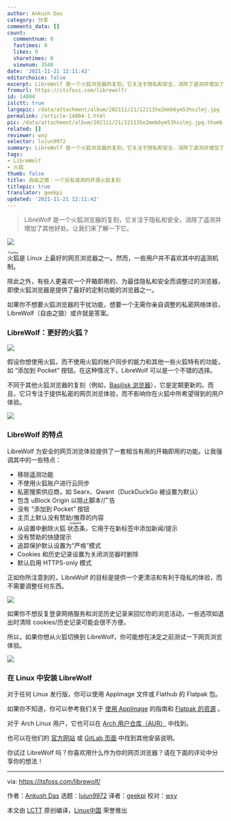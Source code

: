 ```yaml
---
author: Ankush Das
category: 分享
comments_data: []
count:
  commentnum: 0
  favtimes: 0
  likes: 0
  sharetimes: 0
  viewnum: 3540
date: '2021-11-21 12:11:42'
editorchoice: false
excerpt: LibreWolf 是一个火狐浏览器的复刻，它关注于隐私和安全，消除了遥测并增加了其他好处。让我们来了解一下它。
fromurl: https://itsfoss.com/librewolf/
id: 14004
islctt: true
largepic: /data/attachment/album/202111/21/121135e2mmb6ym53hxzlmj.jpg
permalink: /article-14004-1.html
pic: /data/attachment/album/202111/21/121135e2mmb6ym53hxzlmj.jpg.thumb.jpg
related: []
reviewer: wxy
selector: lujun9972
summary: LibreWolf 是一个火狐浏览器的复刻，它关注于隐私和安全，消除了遥测并增加了其他好处。让我们来了解一下它。
tags:
- LibreWolf
- 火狐
thumb: false
title: 自由之狼：一个没有遥测的开源火狐复刻
titlepic: true
translator: geekpi
updated: '2021-11-21 12:11:42'
---
```



> 
> LibreWolf 是一个火狐浏览器的复刻，它关注于隐私和安全，消除了遥测并增加了其他好处。让我们来了解一下它。
> 
> 
> 


![](/data/attachment/album/202111/21/121135e2mmb6ym53hxzlmj.jpg)


<ruby> 火狐 <rt>  Firefox </rt></ruby> 是 Linux 上最好的网页浏览器之一。然而，一些用户并不喜欢其中的遥测机制。


除此之外，有些人更喜欢一个开箱即用的、为最佳隐私和安全而调整过的浏览器，即使火狐浏览器是提供了最好的定制功能的浏览器之一。


如果你不想要火狐浏览器的干扰功能，想要一个无需你亲自调整的私密网络体验，LibreWolf（自由之狼）或许就是答案。


### LibreWolf：更好的火狐？


![](/data/attachment/album/202111/21/121142gnxn4e4neukwnwnp.png)


假设你想使用火狐，而不使用火狐的帐户同步的能力和其他一些火狐特有的功能，如 “添加到 Pocket” 按钮。在这种情况下，LibreWolf 可以是一个不错的选择。


不同于其他火狐浏览器的复刻（例如，[Basilisk 浏览器](https://itsfoss.com/basilisk-browser/)），它是定期更新的。而且，它只专注于提供私密的网页浏览体验，而不影响你在火狐中所希望得到的用户体验。


![](/data/attachment/album/202111/21/121143too1lbezgkd1sosc.png)


### LibreWolf 的特点


LibreWolf 为安全的网页浏览体验提供了一套相当有用的开箱即用的功能。让我强调其中的一些特点：


* 移除遥测功能
* 不使用火狐账户进行云同步
* 私密搜索供应商，如 Searx、Qwant（DuckDuckGo 被设置为默认）
* 包含 uBlock Origin 以阻止脚本/广告
* 没有 “添加到 Pocket” 按钮
* 主页上默认没有赞助/推荐的内容
* 从设置中删除火狐<ruby> 状态条 <rt>  snippets </rt></ruby>，它用于在新标签中添加新闻/提示
* 没有赞助的快捷提示
* 追踪保护默认设置为“严格”模式
* Cookies 和历史记录设置为关闭浏览器时删除
* 默认启用 HTTPS-only 模式


正如你所注意到的，LibreWolf 的目标是提供一个更清洁和有利于隐私的体验，而不需要调整任何东西。


![](/data/attachment/album/202111/21/121143s126nzgj61uo9eut.png)


如果你不想反复登录网络服务和浏览历史记录来回忆你的浏览活动，一些选项如退出时清除 cookies/历史记录可能会很不方便。


所以，如果你想从火狐切换到 LibreWolf，你可能想在决定之前测试一下网页浏览体验。


![](/data/attachment/album/202111/21/121143d6r1ohzevwczorwj.png)


### 在 Linux 中安装 LibreWolf


对于任何 Linux 发行版，你可以使用 AppImage 文件或 Flathub 的 Flatpak 包。


如果你不知道，你可以参考我们关于 [使用 AppImage](https://itsfoss.com/use-appimage-linux/) 的指南和 [Flatpak 的资源](https://itsfoss.com/flatpak-guide/) 。


对于 Arch Linux 用户，它也可以在 [Arch 用户仓库（AUR）](https://itsfoss.com/aur-arch-linux/) 中找到。


也可以在他们的 [官方网站](https://librewolf-community.gitlab.io/install/) 或 [GitLab 页面](https://gitlab.com/librewolf-community) 中找到其他安装说明。


你试过 LibreWolf 吗？你喜欢用什么作为你的网页浏览器？请在下面的评论中分享你的想法！




---


via: <https://itsfoss.com/librewolf/>


作者：[Ankush Das](https://itsfoss.com/author/ankush/) 选题：[lujun9972](https://github.com/lujun9972) 译者：[geekpi](https://github.com/geekpi) 校对：[wxy](https://github.com/wxy)


本文由 [LCTT](https://github.com/LCTT/TranslateProject) 原创编译，[Linux中国](https://linux.cn/) 荣誉推出